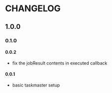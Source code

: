 # CHANGELOG

## 1.0.0

### 0.1.0

#### 0.0.2
 - fix the jobResult contents in executed callback

#### 0.0.1
 - basic taskmaster setup 
